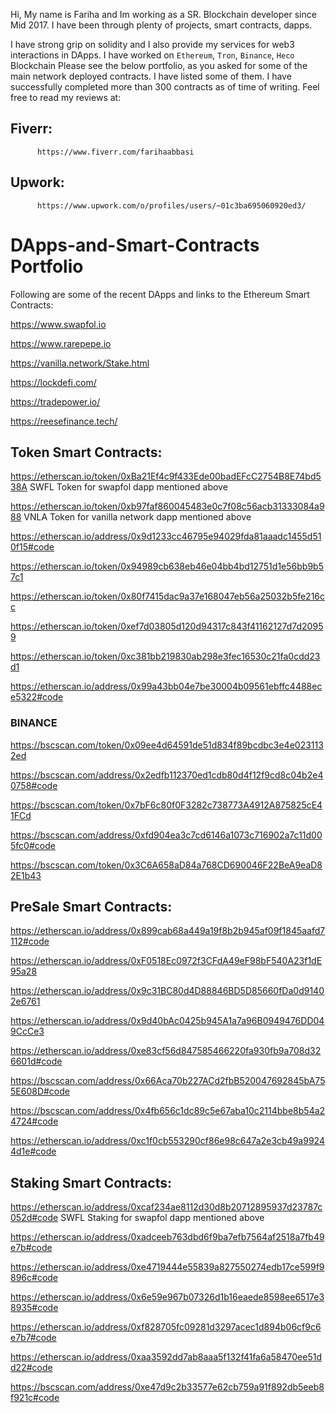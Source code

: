 Hi, My name is Fariha and Im working as a SR. Blockchain developer since Mid 2017. I have been through plenty of projects, smart contracts, dapps.

I have strong grip on solidity and I also provide my services for web3 interactions in DApps.
I have worked on `Ethereum`, `Tron`, `Binance`, `Heco` Blockchain
Please see the below portfolio, as you asked for some of the main network deployed contracts. I have listed some of them. I have successfully completed more than 300 contracts as of time of writing. Feel free to read my reviews at:

## Fiverr: 
          https://www.fiverr.com/farihaabbasi
## Upwork: 
          https://www.upwork.com/o/profiles/users/~01c3ba695060920ed3/


# DApps-and-Smart-Contracts Portfolio

Following are some of the recent DApps and links to the Ethereum Smart Contracts:

https://www.swapfol.io

https://www.rarepepe.io

https://vanilla.network/Stake.html

https://lockdefi.com/

https://tradepower.io/

https://reesefinance.tech/




## Token Smart Contracts:

https://etherscan.io/token/0xBa21Ef4c9f433Ede00badEFcC2754B8E74bd538A   SWFL Token for swapfol dapp mentioned above

https://etherscan.io/token/0xb97faf860045483e0c7f08c56acb31333084a988   VNLA Token for vanilla network dapp mentioned above

https://etherscan.io/address/0x9d1233cc46795e94029fda81aaadc1455d510f15#code

https://etherscan.io/token/0x94989cb638eb46e04bb4bd12751d1e56bb9b57c1

https://etherscan.io/token/0x80f7415dac9a37e168047eb56a25032b5fe216cc

https://etherscan.io/token/0xef7d03805d120d94317c843f41162127d7d20959

https://etherscan.io/token/0xc381bb219830ab298e3fec16530c21fa0cdd23d1

https://etherscan.io/address/0x99a43bb04e7be30004b09561ebffc4488ece5322#code

### BINANCE

https://bscscan.com/token/0x09ee4d64591de51d834f89bcdbc3e4e0231132ed

https://bscscan.com/address/0x2edfb112370ed1cdb80d4f12f9cd8c04b2e40758#code

https://bscscan.com/token/0x7bF6c80f0F3282c738773A4912A875825cE41FCd

https://bscscan.com/address/0xfd904ea3c7cd6146a1073c716902a7c11d005fc0#code

https://bscscan.com/token/0x3C6A658aD84a768CD690046F22BeA9eaD82E1b43


## PreSale Smart Contracts:

https://etherscan.io/address/0x899cab68a449a19f8b2b945af09f1845aafd7112#code

https://etherscan.io/address/0xF0518Ec0972f3CFdA49eF98bF540A23f1dE95a28

https://etherscan.io/address/0x9c31BC80d4D88846BD5D85660fDa0d91402e6761

https://etherscan.io/address/0x9d40bAc0425b945A1a7a96B0949476DD049CcCe3

https://etherscan.io/address/0xe83cf56d847585466220fa930fb9a708d326601d#code

https://bscscan.com/address/0x66Aca70b227ACd2fbB520047692845bA755E608D#code

https://bscscan.com/address/0x4fb656c1dc89c5e67aba10c2114bbe8b54a24724#code

https://etherscan.io/address/0xc1f0cb553290cf86e98c647a2e3cb49a99244d1e#code

## Staking Smart Contracts:

https://etherscan.io/address/0xcaf234ae8112d30d8b20712895937d23787c052d#code  SWFL Staking for swapfol dapp mentioned above

https://etherscan.io/address/0xadceeb763dbd6f9ba7efb7564af2518a7fb49e7b#code

https://etherscan.io/address/0xe4719444e55839a827550274edb17ce599f9896c#code

https://etherscan.io/address/0x6e59e967b07326d1b16eaede8598ee6517e38935#code

https://etherscan.io/address/0xf828705fc09281d3297acec1d894b06cf9c6e7b7#code

https://etherscan.io/address/0xaa3592dd7ab8aaa5f132f41fa6a58470ee51dd22#code

https://bscscan.com/address/0xe47d9c2b33577e62cb759a91f892db5eeb8f921c#code



